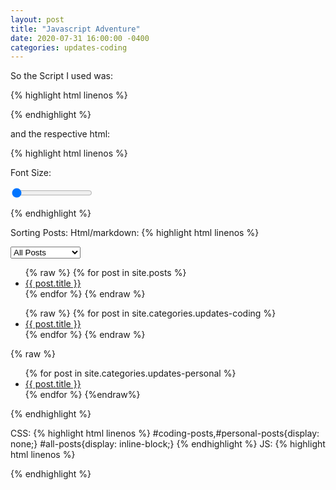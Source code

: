 ```yaml
---
layout: post
title: "Javascript Adventure"
date: 2020-07-31 16:00:00 -0400
categories: updates-coding
---
```

<link href="/css/syntax.css" rel="stylesheet">
 So the Script I used was:

{% highlight html linenos %}
<script>
  var slider = document.getElementById("font-range");
  var output = document.getElementById("size");
  output.innerHTML = slider.value;  
  slider.oninput = function() {
  output.innerHTML = this.value;
  document.getElementById("post-text").style.fontSize = output.innerHTML;}
</script>
{% endhighlight %}

and the respective html:

{% highlight html linenos %}
<div class="slidecontainer">
<p>Font Size: <span id="size"></span></p>  
<input type="range" min="16" max="30" value="16" class="slider" id="font-range">
 </div>

{% endhighlight %}




Sorting Posts:
Html/markdown:
{% highlight html linenos %}
  <div class="select-div">
      <select name="post-type" id="post-type" onchange="show_post_type(this)">
        <option value="1">All Posts</option>
        <option value="2">Coding Posts</option>
        <option value="3">Personal Posts </option>
        </select>
    </div> 
    <div id="all-posts">
        <ul>
        {% raw %}
         {% for post in site.posts %}
           <li>
             <a href="{{ post.url }}" >{{ post.title }}</a>
           </li>
         {% endfor %}
         {% endraw %}
       </ul>
      </div>
          <div id="coding-posts">
          <ul>
          {% raw %}
          {% for post in site.categories.updates-coding %}
           <li>
            <a href="{{ post.url }}" >{{ post.title }}</a>
           </li>  
          {% endfor %}
          {% endraw %}
          </ul>
        </div>
        <div id="personal-posts">
        {% raw %}
          <ul>{% for post in site.categories.updates-personal %}
           <li>
            <a href="{{ post.url }}" >{{ post.title }}</a>
           </li>
          {% endfor %}
          {%endraw%}
          </ul> 
        </div>
        {% endhighlight %}

CSS:
{% highlight html linenos %}
#coding-posts,#personal-posts{display: none;}
#all-posts{display: inline-block;}
{% endhighlight %}
JS:
{% highlight html linenos %}
<script>

     function show_post_type(element){
      if(element.value == 1){
        document.getElementById("all-posts").style.display = 'inline-block';
        document.getElementById("personal-posts").style.display = 'none';
        document.getElementById("coding-posts").style.display = 'none';
      }
      if(element.value == 3){
        document.getElementById("personal-posts").style.display = 'inline-block';
        document.getElementById("all-posts").style.display = 'none';
        document.getElementById("coding-posts").style.display = 'none';
      }
      if(element.value == 2){
        document.getElementById("coding-posts").style.display = 'inline-block';
        document.getElementById("all-posts").style.display = 'none';
        document.getElementById("personal-posts").style.display = 'none';
      }
     
     }
  </script>
  {% endhighlight %}
